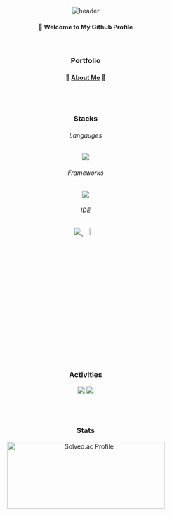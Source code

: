 <div align="center"> 

![header](https://capsule-render.vercel.app/api?type=cylinder&color=d4a7fb&height=150&section=header&text=LimJeonghyun&fontColor=ffffff&fontSize=70&animation=fadeIn&fontAlignY=55&desc=%20&descAlignY=62&descAlign=62)
  
####  :wave: Welcome to My Github Profile

<br/> 

### Portfolio
#### 🍎 [About Me](https://discreet-headline-ab1.notion.site/796977beb9f4472bb2e97ce79c1d2aee?pvs=4) 🍎  


<br/>
<br/>

### Stacks

###### Langauges
<p align="center">
  <a href="https://skillicons.dev">
    <img src="https://skillicons.dev/icons?i=c,cpp,python,dart,swift" />
  </a>
</p>

###### Frameworks
<p align="center">
  <a href="https://skillicons.dev">
    <img src="https://go-skill-icons.vercel.app/api/icons?i=flutter,apple" />
  </a>
</p>

###### IDE
<p align="center">
  <a href="https://skillicons.dev">
    <img src="https://skillicons.dev/icons?i=vscode" />
  </a>
  <img src="https://user-images.githubusercontent.com/25181517/186711578-bf30cb30-40b7-4b45-95a5-bdf837c372e7.png" width = "6.5%" height = "6.5%"/>
</p>
<br/>
<br/>
  
### Activities
<p>
  <a href="https://42seoul.kr/seoul42/main/view" target="_blank"><img src="https://img.shields.io/badge/42Seoul-000000?style=flat-square&logo=42&logoColor=white"/></a>
   <a href="https://www.makeus.in/umc" target="_blank"><img src="https://img.shields.io/badge/-UMC-green?style=flat-square&logo=UMC&logoColor=white"/></a>
</p>
<br/>
<br/>

### Stats
<div align=center>
  <a href="https://solved.ac/wkrdmsahdzl/">
  <img src="http://mazassumnida.wtf/api/v2/generate_badge?boj=wkrdmsahdzl" width=359 height=153 alt="Solved.ac Profile">
  </a>
</div>

</div>
